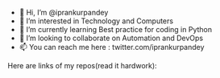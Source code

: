 - 👋 Hi, I’m @iprankurpandey
- 👀 I’m interested in Technology and Computers
- 🌱 I’m currently learning Best practice for coding in Python
- 💞️ I’m looking to collaborate on Automation and DevOps 
- 📫 You can reach me here : twitter.com/iprankurpandey

<!---
iprankurpandey/iprankurpandey is a ✨ special ✨ repository because its `README.md` (this file) appears on your GitHub profile.
You can click the Preview link to take a look at your changes.
--->
Here are links of my repos(read it hardwork):

